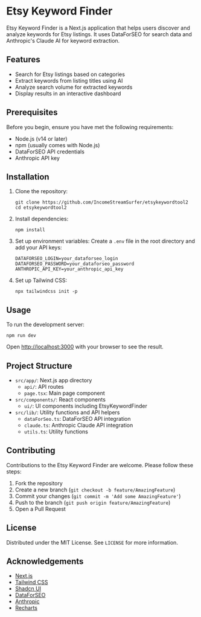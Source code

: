 # Etsy Keyword Finder

Etsy Keyword Finder is a Next.js application that helps users discover and analyze keywords for Etsy listings. It uses DataForSEO for search data and Anthropic's Claude AI for keyword extraction.

## Features

- Search for Etsy listings based on categories
- Extract keywords from listing titles using AI
- Analyze search volume for extracted keywords
- Display results in an interactive dashboard

## Prerequisites

Before you begin, ensure you have met the following requirements:

- Node.js (v14 or later)
- npm (usually comes with Node.js)
- DataForSEO API credentials
- Anthropic API key

## Installation

1. Clone the repository:
   ```
   git clone https://github.com/IncomeStreamSurfer/etsykeywordtool2
   cd etsykeywordtool2
   ```

2. Install dependencies:
   ```
   npm install
   ```

3. Set up environment variables:
   Create a `.env` file in the root directory and add your API keys:
   ```
   DATAFORSEO_LOGIN=your_dataforseo_login
   DATAFORSEO_PASSWORD=your_dataforseo_password
   ANTHROPIC_API_KEY=your_anthropic_api_key
   ```

4. Set up Tailwind CSS:
   ```
   npx tailwindcss init -p
   ```

## Usage

To run the development server:

```
npm run dev
```

Open [http://localhost:3000](http://localhost:3000) with your browser to see the result.

## Project Structure

- `src/app/`: Next.js app directory
  - `api/`: API routes
  - `page.tsx`: Main page component
- `src/components/`: React components
  - `ui/`: UI components including EtsyKeywordFinder
- `src/lib/`: Utility functions and API helpers
  - `dataForSeo.ts`: DataForSEO API integration
  - `claude.ts`: Anthropic Claude API integration
  - `utils.ts`: Utility functions

## Contributing

Contributions to the Etsy Keyword Finder are welcome. Please follow these steps:

1. Fork the repository
2. Create a new branch (`git checkout -b feature/AmazingFeature`)
3. Commit your changes (`git commit -m 'Add some AmazingFeature'`)
4. Push to the branch (`git push origin feature/AmazingFeature`)
5. Open a Pull Request

## License

Distributed under the MIT License. See `LICENSE` for more information.

## Acknowledgements

- [Next.js](https://nextjs.org/)
- [Tailwind CSS](https://tailwindcss.com/)
- [Shadcn UI](https://ui.shadcn.com/)
- [DataForSEO](https://dataforseo.com/)
- [Anthropic](https://www.anthropic.com/)
- [Recharts](https://recharts.org/)
